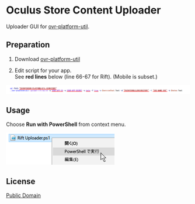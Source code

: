 # Oculus Store Content Uploader

Uploader GUI for [ovr-platform-util](https://dashboard.oculus.com/tools/cli/).

## Preparation

1. Download [ovr-platform-util](https://dashboard.oculus.com/tools/cli/)

2. Edit script for your app.  
See **red lines** below (line 66-67 for Rift). (Mobile is subset.)

![Scritt](docs/script.png)

## Usage

Choose **Run with PowerShell** from context menu.

![Usage](docs/usage.png)

## License

[Public Domain](https://github.com/yutokun/Oculus-Store-Content-Uploader/blob/master/LICENSE)